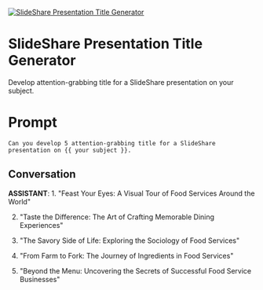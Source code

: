 
[![ SlideShare Presentation Title Generator](https://flow-prompt-covers.s3.us-west-1.amazonaws.com/icon/abstract/abs_2.png)]()
#  SlideShare Presentation Title Generator 
Develop attention-grabbing title for a SlideShare presentation on your subject.



# Prompt

```
Can you develop 5 attention-grabbing title for a SlideShare presentation on {{ your subject }}.

```

## Conversation

**ASSISTANT**: 1. "Feast Your Eyes: A Visual Tour of Food Services Around the World"

2. "Taste the Difference: The Art of Crafting Memorable Dining Experiences"

3. "The Savory Side of Life: Exploring the Sociology of Food Services"

4. "From Farm to Fork: The Journey of Ingredients in Food Services"

5. "Beyond the Menu: Uncovering the Secrets of Successful Food Service Businesses"


